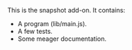 This is the snapshot add-on.  It contains:

* A program (lib/main.js).
* A few tests.
* Some meager documentation.
